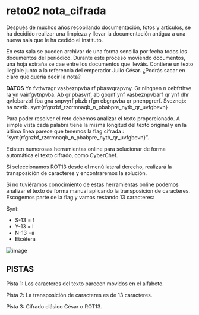 #  reto02 nota_cifrada 

Después de muchos años recopilando documentación, fotos y artículos, se ha decidido realizar una limpieza y llevar la documentación antigua a una nueva sala que le ha cedido el instituto.

En esta sala se pueden archivar de una forma sencilla por fecha todos los documentos del periódico.
Durante este proceso moviendo documentos, una hoja extraña se cae entre los documentos que lleváis. Contiene un texto ilegible junto a la referencia del emperador Julio César. ¿Podrás sacar en claro que quería decir la nota? 

**DATOS**
Yn fvthvragr vasbeznpvba rf pbasvqrapvny. Gr nlhqnen n cebfrthve ra yn vairfgvtnpvba. Ab gr pbasvrf, ab gbqnf ynf vasbeznpvbarf qr ynf dhr qvfcbarzbf fba gna snpvyrf pbzb rfgn ebgnpvba qr pnenpgrerf. Sveznqb: ha nzvtb.   synt{rfgnzbf_rzcrmnaqb_n_pbabpre_nytb_qr_uvfgbevn}

Para poder resolver el reto debemos analizar el texto proporcionado. 
A simple vista cada palabra tiene la misma longitud del texto original y en la última línea parece que tenemos la flag cifrada :
“synt{rfgnzbf_rzcrmnaqb_n_pbabpre_nytb_qr_uvfgbevn}”.

 Existen numerosas herramientas online para solucionar de forma automática el texto cifrado, como CyberChef.  
 
 Si seleccionamos ROT13 desde el menú lateral derecho, realizará la transposición de caracteres y encontraremos la solución.  
 
 Si no tuviéramos conocimiento de estas herramientas online podemos analizar el texto de forma manual aplicando la transposición de caracteres. Escogemos parte de la flag y vamos restando 13 caracteres:  
 
Synt:   
- S-13 = f
- Y-13 = l
- N-13 =a
- Etcétera

![image](https://user-images.githubusercontent.com/69391590/123658684-dbee0500-d829-11eb-99cc-7c4a1087ecfc.png)


## PISTAS

 Pista 1: Los caracteres del texto parecen movidos en el alfabeto. 
 
 Pista 2: La transposición de caracteres es de 13 caracteres.
 
 Pista 3: Cifrado clásico César o ROT13. 


